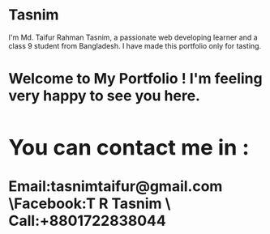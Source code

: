 # Tasnim
<!DOCTYPE html>
<html>
<head>
I'm Md. Taifur Rahman Tasnim, a passionate web developing learner and a class 9 student from Bangladesh. I have made this portfolio only for tasting. 
</head>
<body>
    <h1>Welcome to My Portfolio ! I'm feeling very happy to see you here.
</body>
<footer>
<h2>You can contact me in :</h2>
    Email:tasnimtaifur@gmail.com  \Facebook:T R Tasnim   \       Call:+8801722838044
</footer>
    </html>

